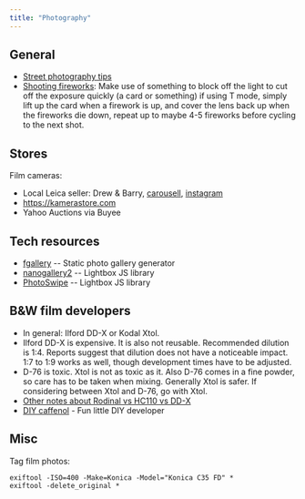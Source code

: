 ```yaml
---
title: "Photography"
---
```


## General

- [Street photography tips](https://jamesmaherphotography.com/street_photography/what-is-street-photography/)
- [Shooting fireworks](https://www.reddit.com/r/AnalogCommunity/comments/w683ap/fireworks_on_120_slide_film_a_surprising_success/): Make use of something to block off the light to cut off the exposure quickly (a card or something) if using T mode, simply lift up the card when a firework is up, and cover the lens back up when the fireworks die down, repeat up to maybe 4-5 fireworks before cycling to the next shot.

## Stores

Film cameras:

- Local Leica seller: Drew & Barry, [carousell](https://www.carousell.sg/u/leicaphilia/), [instagram](https://www.instagram.com/DREWANDBARRY/)
- https://kamerastore.com
- Yahoo Auctions via Buyee

## Tech resources

- [fgallery](https://www.thregr.org/%7Ewavexx/software/fgallery/) -- Static photo gallery generator
- [nanogallery2](https://nanogallery2.nanostudio.org/) -- Lightbox JS library
- [PhotoSwipe](https://photoswipe.com/) -- Lightbox JS library

## B&W film developers

- In general: Ilford DD-X or Kodal Xtol.
- Ilford DD-X is expensive. It is also not reusable. Recommended dilution is
  1:4. Reports suggest that dilution does not have a noticeable impact. 1:7 to
  1:9 works as well, though development times have to be adjusted.
- D-76 is toxic. Xtol is not as toxic as it. Also D-76 comes in a fine powder,
  so care has to be taken when mixing. Generally Xtol is safer. If considering
  between Xtol and D-76, go with Xtol.
- [Other notes about Rodinal vs HC110 vs DD-X](https://www.reddit.com/r/Darkroom/comments/w3g14o/alternatives_to_ddx/igwsvsb/)
- [DIY caffenol](https://www.caffenol.org/recipes/) - Fun little DIY developer

## Misc

Tag film photos:

```
exiftool -ISO=400 -Make=Konica -Model="Konica C35 FD" *
exiftool -delete_original *
```
